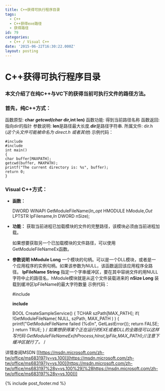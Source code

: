 ```yaml
---
title: C++获得可执行程序目录
tags:
  - C++
  - C++获得exe路径
  - 获得路径
id: 79
categories:
  - C++ / Visual C++
date: '2015-06-22T16:30:22.000Z'
layout: posting
---
```


# C++获得可执行程序目录

### 本文介绍了在纯C++与VC下的获得当前可执行文件的路径方法。

### **首先，纯C++方式：**</span>

函数原型: **char** _**getcwd(char**_ **dir,int len)** 函数功能: 得到当前路径名称 函数返回: 指向dir的指针 参数说明: **len**是路径最大长度.**dir**是路径字符串. 所属文件: dir.h (_这个头文件可能被命名为 direct.h 或者其他_) 示例代码：</span>

```text
#include 
#include 
int main()
{
char buffer[MAXPATH];
getcwd(buffer, MAXPATH);
printf("The current directory is: %s", buffer);
return 0;
}
```

### **Visual C++方式：**</span>

* **函数：**

  DWORD WINAPI GetModuleFileName(_In_opt_ HMODULE hModule,_Out_ LPTSTR lpFilename,_In_ DWORD nSize);

* **功能：** 获取当前进程已加载模块的文件的完整路径，该模块必须由当前进程加载。

   如果想要获取另一个已加载模块的文件路径，可以使用GetModuleFileNameEx函数。

* **参数说明** **hModule Long** 一个模块的句柄。可以是一个DLL模块，或者是一个应用程序的实例句柄。如果该参数为NULL，该函数返回该应用程序全路径。 **lpFileName String** 指定一个字串缓冲区，要在其中容纳文件的用NULL字符中止的路径名，hModule模块就是从这个文件装载进来的 **nSize Long** 装载到缓冲区lpFileName的最大字符数量 示例代码：

  \#include

  **include**

  BOOL CreateSampleService() { TCHAR szPath[MAX_PATH]; if( !GetModuleFileName( NULL, szPath, MAX_PATH ) ) { printf("GetModuleFileName failed (%d)n", GetLastError()); return FALSE; } return TRUE; } / _如果想获得某个正在运行的EXE或者DLL的全路径可以这样写代码 GetModuleFileNameEx(hProcess,hInst,lpFile,MAX_PATH);//注意下缓冲区就行了。_ / </pre>  

详情查阅MSDN [[https://msdn.microsoft.com/zh-tw/office/ms683197(v=vs.100)](https://msdn.microsoft.com/zh-tw/office/ms683197(v=vs.100](https://msdn.microsoft.com/zh-tw/office/ms683197%28v=vs.100%29]%28https://msdn.microsoft.com/zh-tw/office/ms683197%28v=vs.100)))



{% include post_footer.md %}